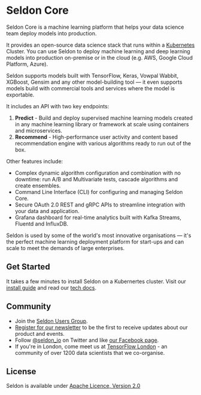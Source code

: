 # Seldon Core

Seldon Core is a machine learning platform that helps your data science team deploy models into production.

It provides an open-source data science stack that runs within a [Kubernetes](http://kubernetes.io/) Cluster. You can use Seldon to deploy machine learning and deep learning models into production on-premise or in the cloud (e.g. AWS, Google Cloud Platform, Azure).

Seldon supports models built with TensorFlow, Keras, Vowpal Wabbit, XGBoost, Gensim and any other model-building tool  — it even supports models build with commercial tools and services where the model is exportable.

It includes an API with two key endpoints:

1.  **Predict** - Build and deploy supervised machine learning models created in any machine learning library or framework at scale using containers and microservices.
2.  **Recommend** - High-performance user activity and content based recommendation engine with various algorithms ready to run out of the box. 

Other features include:

- Complex dynamic algorithm configuration and combination with no downtime: run A/B and Multivariate tests, cascade algorithms and create ensembles.
- Command Line Interface (CLI) for configuring and managing Seldon Core.
- Secure OAuth 2.0 REST and gRPC APIs to streamline integration with your data and application.
- Grafana dashboard for real-time analytics built with Kafka Streams, Fluentd and InfluxDB.

Seldon is used by some of the world's most innovative organisations — it's the perfect machine learning deployment platform for start-ups and can scale to meet the demands of large enterprises.

## Get Started

It takes a few minutes to install Seldon on a Kubernertes cluster. Visit our [install guide](http://docs.seldon.io/install.html) and read our [tech docs](http://docs.seldon.io).

## Community

* Join the [Seldon Users Group](https://groups.google.com/forum/#!forum/seldon-users).
* [Register for our newsletter](http://eepurl.com/6X6n1) to be the first to receive updates about our product and events.
* Follow [@seldon_io](https://twitter.com/seldon_io) on Twitter and like [our Facebook page](https://www.facebook.com/seldonhq/).
* If you're in London, come meet us at [TensorFlow London](https://www.meetup.com/TensorFlow-London/) - an community of over 1200 data scientists that we co-organise.

## License
Seldon is available under [Apache Licence, Version 2.0](https://github.com/SeldonIO/seldon-server/blob/master/README.md)
